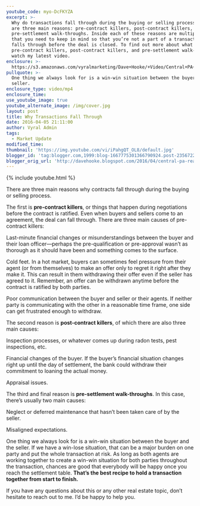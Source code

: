 ```yaml
---
youtube_code: myo-DcFKYZA
excerpt: >-
  Why do transactions fall through during the buying or selling process? There
  are three main reasons: pre-contract killers, post-contract killers, and
  pre-settlement walk-throughs. Inside each of these reasons are multiple causes
  that you need to keep in mind so that you’re not a part of a transaction that
  falls through before the deal is closed. To find out more about what causes
  pre-contract killers, post-contract killers, and pre-settlement walk-throughs,
  watch my latest video.
enclosure: >-
  https://s3.amazonaws.com/vyralmarketing/Dave+Hooke/+Video/Central+PA+Real+Estate+Agent-+Why+Transactions+Fall+Through.mp4
pullquote: >-
  One thing we always look for is a win-win situation between the buyer and the
  seller.
enclosure_type: video/mp4
enclosure_time:
use_youtube_image: true
youtube_alternate_image: /img/cover.jpg
layout: post
title: Why Transactions Fall Through
date: 2016-04-05 21:11:00
author: Vyral Admin
tags:
  - Market Update
modified_time:
thumbnail: 'https://img.youtube.com/vi/iPahgQT_OL8/default.jpg'
blogger_id: 'tag:blogger.com,1999:blog-1667775301366790924.post-2356722565156933012'
blogger_orig_url: 'http://davehooke.blogspot.com/2016/04/central-pa-real-estate-agent-whats.html'
---
```


{% include youtube.html %}

There are three main reasons why contracts fall through during the buying or selling process.

The first is **pre-contract killers**, or things that happen during negotiations before the contract is ratified. Even when buyers and sellers come to an agreement, the deal can fall through. There are three main causes of pre-contract killers:

Last-minute financial changes or misunderstandings between the buyer and their loan officer—perhaps the pre-qualification or pre-approval wasn’t as thorough as it should have been and something comes to the surface.

Cold feet. In a hot market, buyers can sometimes feel pressure from their agent (or from themselves) to make an offer only to regret it right after they make it. This can result in them withdrawing their offer even if the seller has agreed to it. Remember, an offer can be withdrawn anytime before the contract is ratified by both parties.

Poor communication between the buyer and seller or their agents. If neither party is communicating with the other in a reasonable time frame, one side can get frustrated enough to withdraw.

The second reason is **post-contract killers**, of which there are also three main causes:

Inspection processes, or whatever comes up during radon tests, pest inspections, etc.

Financial changes of the buyer. If the buyer’s financial situation changes right up until the day of settlement, the bank could withdraw their commitment to loaning the actual money.

Appraisal issues.

The third and final reason is **pre-settlement walk-throughs**. In this case, there’s usually two main causes:

Neglect or deferred maintenance that hasn’t been taken care of by the seller.

Misaligned expectations.

One thing we always look for is a win-win situation between the buyer and the seller. If we have a win-lose situation, that can be a major burden on one party and put the whole transaction at risk. As long as both agents are working together to create a win-win situation for both parties throughout the transaction, chances are good that everybody will be happy once you reach the settlement table. **That’s the best recipe to hold a transaction together from start to finish.**

If you have any questions about this or any other real estate topic, don’t hesitate to reach out to me. I’d be happy to help you.